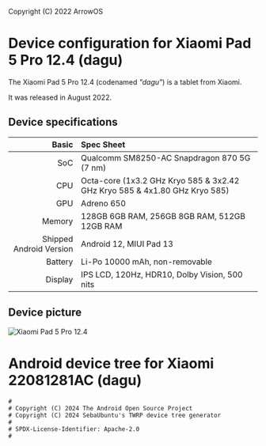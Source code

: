 Copyright (C) 2022 ArrowOS

Device configuration for Xiaomi Pad 5 Pro 12.4 (dagu)
=========================================

The Xiaomi Pad 5 Pro 12.4 (codenamed _"dagu"_) is a tablet from Xiaomi.

It was released in August 2022.

## Device specifications

Basic   | Spec Sheet
-------:|:-------------------------
SoC     | Qualcomm SM8250-AC Snapdragon 870 5G (7 nm)
CPU     | Octa-core (1x3.2 GHz Kryo 585 & 3x2.42 GHz Kryo 585 & 4x1.80 GHz Kryo 585)
GPU     | Adreno 650
Memory  | 128GB 6GB RAM, 256GB 8GB RAM, 512GB 12GB RAM
Shipped Android Version | Android 12, MIUI Pad 13
Battery | Li-Po 10000 mAh, non-removable
Display | IPS LCD, 120Hz, HDR10, Dolby Vision, 500 nits

## Device picture

![Xiaomi Pad 5 Pro 12.4](https://cdn.cnbj0.fds.api.mi-img.com/b2c-shopapi-pms/pms_1660138065.01121538.png "Xiaomi Pad 5 Pro 12.4")










# Android device tree for Xiaomi 22081281AC (dagu)

```
#
# Copyright (C) 2024 The Android Open Source Project
# Copyright (C) 2024 SebaUbuntu's TWRP device tree generator
#
# SPDX-License-Identifier: Apache-2.0
#
```
